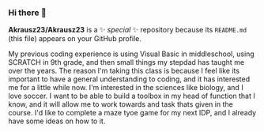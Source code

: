 ### Hi there 👋

**Akrausz23/Akrausz23** is a ✨ _special_ ✨ repository because its `README.md` (this file) appears on your GitHub profile.

My previous coding experience is using Visual Basic in middleschool, using SCRATCH in 9th grade, and then small things my stepdad has taught me over the years.
The reason I'm taking this class is because I feel like its important to have a general understanding to coding, and it has interested me for a little while now.
I'm interested in the sciences like biology, and I love soccer. 
I want to be able to build a toolbox in my head of function that I know, and it will allow me to work towards and task thats given in the course. I'd like to complete a maze tyoe game for my next IDP, and I already have some ideas on how to it.
